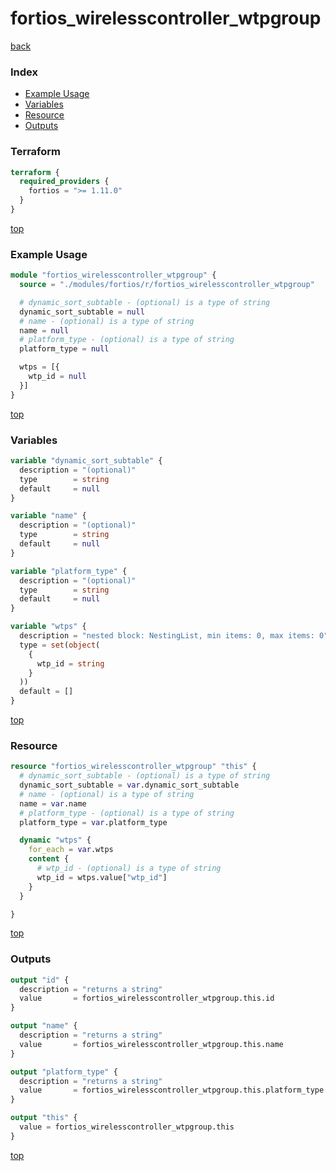 # fortios_wirelesscontroller_wtpgroup

[back](../fortios.md)

### Index

- [Example Usage](#example-usage)
- [Variables](#variables)
- [Resource](#resource)
- [Outputs](#outputs)

### Terraform

```terraform
terraform {
  required_providers {
    fortios = ">= 1.11.0"
  }
}
```

[top](#index)

### Example Usage

```terraform
module "fortios_wirelesscontroller_wtpgroup" {
  source = "./modules/fortios/r/fortios_wirelesscontroller_wtpgroup"

  # dynamic_sort_subtable - (optional) is a type of string
  dynamic_sort_subtable = null
  # name - (optional) is a type of string
  name = null
  # platform_type - (optional) is a type of string
  platform_type = null

  wtps = [{
    wtp_id = null
  }]
}
```

[top](#index)

### Variables

```terraform
variable "dynamic_sort_subtable" {
  description = "(optional)"
  type        = string
  default     = null
}

variable "name" {
  description = "(optional)"
  type        = string
  default     = null
}

variable "platform_type" {
  description = "(optional)"
  type        = string
  default     = null
}

variable "wtps" {
  description = "nested block: NestingList, min items: 0, max items: 0"
  type = set(object(
    {
      wtp_id = string
    }
  ))
  default = []
}
```

[top](#index)

### Resource

```terraform
resource "fortios_wirelesscontroller_wtpgroup" "this" {
  # dynamic_sort_subtable - (optional) is a type of string
  dynamic_sort_subtable = var.dynamic_sort_subtable
  # name - (optional) is a type of string
  name = var.name
  # platform_type - (optional) is a type of string
  platform_type = var.platform_type

  dynamic "wtps" {
    for_each = var.wtps
    content {
      # wtp_id - (optional) is a type of string
      wtp_id = wtps.value["wtp_id"]
    }
  }

}
```

[top](#index)

### Outputs

```terraform
output "id" {
  description = "returns a string"
  value       = fortios_wirelesscontroller_wtpgroup.this.id
}

output "name" {
  description = "returns a string"
  value       = fortios_wirelesscontroller_wtpgroup.this.name
}

output "platform_type" {
  description = "returns a string"
  value       = fortios_wirelesscontroller_wtpgroup.this.platform_type
}

output "this" {
  value = fortios_wirelesscontroller_wtpgroup.this
}
```

[top](#index)